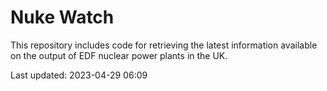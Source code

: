 # Nuke Watch

This repository includes code for retrieving the latest information available on the output of EDF nuclear power plants in the UK.

Last updated: 2023-04-29 06:09